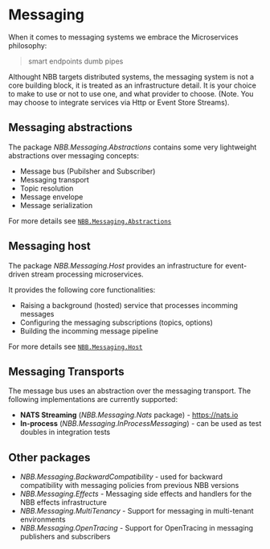 Messaging
===============

When it comes to messaging systems we embrace the Microservices philosophy:
> smart endpoints dumb pipes


Althought NBB targets distributed systems, the messaging system is not a core building block, it is treated as an infrastructure detail.
It is your choice to make to use or not to use one, and what provider to choose. (Note. You may choose to integrate services via Http or Event Store Streams).


Messaging abstractions
----------------

The package *NBB.Messaging.Abstractions* contains some very lightweight abstractions over messaging concepts:
* Message bus (Pubilsher and Subscriber)
* Messaging transport
* Topic resolution
* Message envelope
* Message serialization

For more details see [`NBB.Messaging.Abstractions`](.//NBB.Messaging.Abstractions)

Messaging host
----------------
The package *NBB.Messaging.Host* provides an infrastructure for event-driven stream processing microservices.

It provides the following core functionalities:
* Raising a background (hosted) service that processes incomming messages
* Configuring the messaging subscriptions (topics, options)
* Building the incomming message pipeline

For more details see [`NBB.Messaging.Host`](./NBB.Messaging.Host)

Messaging Transports
-----------------
The message bus uses an abstraction over the messaging transport. The following implementations are currently supported:
* **NATS Streaming** (*NBB.Messaging.Nats* package) - https://nats.io
* **In-process** (*NBB.Messaging.InProcessMessaging*) - can be used as test doubles in integration tests

Other packages
-------------
* *NBB.Messaging.BackwardCompatibility* - used for backward compatibility with messaging policies from previous NBB versions
* *NBB.Messaging.Effects* - Messaging side effects and handlers for the NBB effects infrastructure
* *NBB.Messaging.MultiTenancy* - Support for messaging in multi-tenant environments
* *NBB.Messaging.OpenTracing* - Support for OpenTracing in messaging publishers and subscribers
